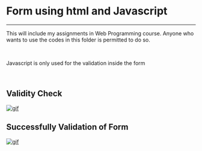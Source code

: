 <h1 text-align: center;>Form using html and Javascript</h1>
<hr>
<p>This will include my assignments in Web Programming course. Anyone who wants to use the codes in this folder is permitted to do so.</p>
<br>
<p>Javascript is only used for the validation inside the form</p>
<br>

<h2>Validity Check</h2>
<a href="https://im3.ezgif.com/tmp/ezgif-3-64a69d970720.gif"><img src="https://im3.ezgif.com/tmp/ezgif-3-64a69d970720.gif" title="gif"/></a>
<br>

<h2>Successfully Validation of Form</h2>
<a href="https://im3.ezgif.com/tmp/ezgif-3-9c02c3c18fdd.gif"><img src="https://im3.ezgif.com/tmp/ezgif-3-9c02c3c18fdd.gif" title="gif"/></a>
